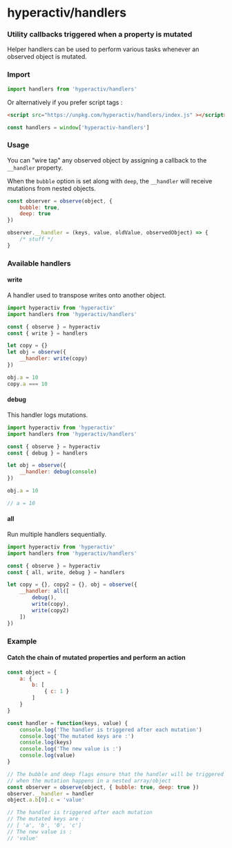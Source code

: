 # hyperactiv/handlers

### Utility callbacks triggered when a property is mutated

Helper handlers can be used to perform various tasks whenever an observed object is mutated.

### Import

```js
import handlers from 'hyperactiv/handlers'
```

Or alternatively if you prefer script tags :

```html
<script src="https://unpkg.com/hyperactiv/handlers/index.js" ></script>
```

```js
const handlers = window['hyperactiv-handlers']
```

### Usage

You can "wire tap" any observed object by assigning a callback to the `__handler` property.

When the `bubble` option is set along with `deep`, the `__handler` will receive mutations from nested objects.

```javascript
const observer = observe(object, {
    bubble: true,
    deep: true
})

observer.__handler = (keys, value, oldValue, observedObject) => {
    /* stuff */
}
```

### Available handlers

#### write

A handler used to transpose writes onto another object.

```javascript
import hyperactiv from 'hyperactiv'
import handlers from 'hyperactiv/handlers'

const { observe } = hyperactiv
const { write } = handlers

let copy = {}
let obj = observe({
    __handler: write(copy)
})

obj.a = 10
copy.a === 10
```

#### debug

This handler logs mutations.

```javascript
import hyperactiv from 'hyperactiv'
import handlers from 'hyperactiv/handlers'

const { observe } = hyperactiv
const { debug } = handlers

let obj = observe({
    __handler: debug(console)
})

obj.a = 10

// a = 10
```

#### all

Run multiple handlers sequentially.

```javascript
import hyperactiv from 'hyperactiv'
import handlers from 'hyperactiv/handlers'

const { observe } = hyperactiv
const { all, write, debug } = handlers

let copy = {}, copy2 = {}, obj = observe({
    __handler: all([
        debug(),
        write(copy),
        write(copy2)
    ])
})
```

### Example

#### Catch the chain of mutated properties and perform an action

```js
const object = {
    a: {
        b: [
            { c: 1 }
        ]
    }
}

const handler = function(keys, value) {
    console.log('The handler is triggered after each mutation')
    console.log('The mutated keys are :')
    console.log(keys)
    console.log('The new value is :')
    console.log(value)
}

// The bubble and deep flags ensure that the handler will be triggered
// when the mutation happens in a nested array/object
const observer = observe(object, { bubble: true, deep: true })
observer.__handler = handler
object.a.b[0].c = 'value'

// The handler is triggered after each mutation
// The mutated keys are :
// [ 'a', 'b', '0', 'c']
// The new value is :
// 'value'
```
